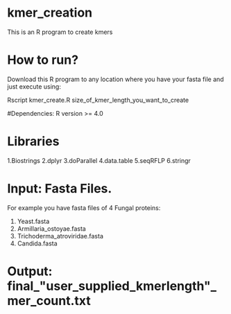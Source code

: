 # kmer_creation
This is an R program to create kmers

# How to run?
Download this R program to any location where you have your fasta file and just execute using:

Rscript kmer_create.R size_of_kmer_length_you_want_to_create

#Dependencies:
R version >= 4.0

# Libraries

1.Biostrings
2.dplyr
3.doParallel
4.data.table
5.seqRFLP
6.stringr

# Input: Fasta Files. 

For example you have fasta files of 4 Fungal proteins:

1. Yeast.fasta
2. Armillaria_ostoyae.fasta
3. Trichoderma_atroviridae.fasta
4. Candida.fasta

# Output: final_"user_supplied_kmerlength"_mer_count.txt
